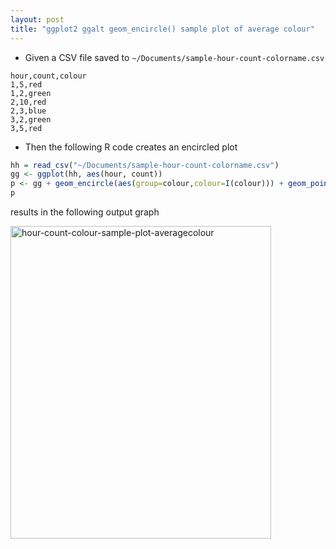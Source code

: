 ```yaml
---
layout: post
title: "ggplot2 ggalt geom_encircle() sample plot of average colour"
---
```

* Given a CSV file saved to `~/Documents/sample-hour-count-colorname.csv` 
```csv
hour,count,colour
1,5,red
1,2,green
2,10,red
2,3,blue
3,2,green
3,5,red
```
* Then the following R code creates an encircled plot

```r
hh = read_csv("~/Documents/sample-hour-count-colorname.csv")
gg <- ggplot(hh, aes(hour, count))
p <- gg + geom_encircle(aes(group=colour,colour=I(colour))) + geom_point()
p
```
results in the following output graph

<a data-flickr-embed="true" href="https://www.flickr.com/photos/roland/51425348981/in/datetaken-public/" title="hour-count-colour-sample-plot-averagecolour"><img src="https://live.staticflickr.com/65535/51425348981_46dded81a9.jpg" width="417" height="500" alt="hour-count-colour-sample-plot-averagecolour"></a><script async src="//embedr.flickr.com/assets/client-code.js" charset="utf-8"></script>
